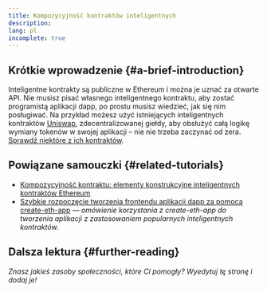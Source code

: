 ```yaml
---
title: Kompozycyjność kontraktów inteligentnych
description:
lang: pl
incomplete: true
---
```


## Krótkie wprowadzenie {#a-brief-introduction}

Inteligentne kontrakty są publiczne w Ethereum i można je uznać za otwarte API. Nie musisz pisać własnego inteligentnego kontraktu, aby zostać programistą aplikacji dapp, po prostu musisz wiedzieć, jak się nim posługiwać. Na przykład możesz użyć istniejących inteligentnych kontraktów [Uniswap](https://uniswap.exchange/swap), zdecentralizowanej giełdy, aby obsłużyć całą logikę wymiany tokenów w swojej aplikacji – nie nie trzeba zaczynać od zera. [Sprawdź niektóre z ich kontraktów](https://github.com/Uniswap/uniswap-v2-core/tree/master/contracts).

## Powiązane samouczki {#related-tutorials}

- [Kompozycyjność kontraktu: elementy konstrukcyjne inteligentnych kontraktów Ethereum](https://blog.decentlabs.io/contract-composability-the-building-blocks-of-ethereum-smart-contract-development/)
- [Szybkie rozpoczęcie tworzenia frontendu aplikacji dapp za pomocą create-eth-app](/developers/tutorials/kickstart-your-dapp-frontend-development-with-create-eth-app/) _— omówienie korzystania z create-eth-app do tworzenia aplikacji z zastosowaniem popularnych inteligentnych kontraktów._

## Dalsza lektura {#further-reading}

_Znasz jakieś zasoby społeczności, które Ci pomogły? Wyedytuj tę stronę i dodaj je!_
